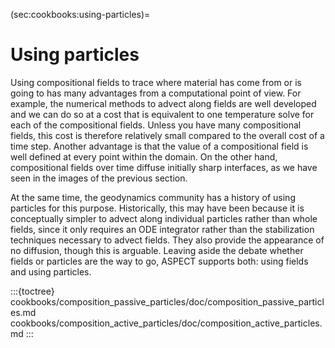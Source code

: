 (sec:cookbooks:using-particles)=
# Using particles

Using compositional fields to trace where material has come from or is going to
has many advantages from a computational point of view. For example, the
numerical methods to advect along fields are well developed and we can do so at
a cost that is equivalent to one temperature solve for each of the compositional
fields. Unless you have many compositional fields, this cost is therefore
relatively small compared to the overall cost of a time step. Another advantage
is that the value of a compositional field is well defined at every point within
the domain. On the other hand, compositional fields over time diffuse initially
sharp interfaces, as we have seen in the images of the previous section.

At the same time, the geodynamics community has a history of using particles for
this purpose. Historically, this may have been because it is conceptually
simpler to advect along individual particles rather than whole fields, since it
only requires an ODE integrator rather than the stabilization techniques
necessary to advect fields. They also provide the appearance of no diffusion,
though this is arguable. Leaving aside the debate whether fields or particles are the
way to go, ASPECT supports both: using fields and using particles.

:::{toctree}
cookbooks/composition_passive_particles/doc/composition_passive_particles.md
cookbooks/composition_active_particles/doc/composition_active_particles.md
:::
